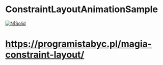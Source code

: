 # ConstraintLayoutAnimationSample

[![N|Solid](http://programistabyc.pl/wp-content/uploads/2017/05/programistabyc-logo.png)](https://programistabyc.pl)

# https://programistabyc.pl/magia-constraint-layout/
